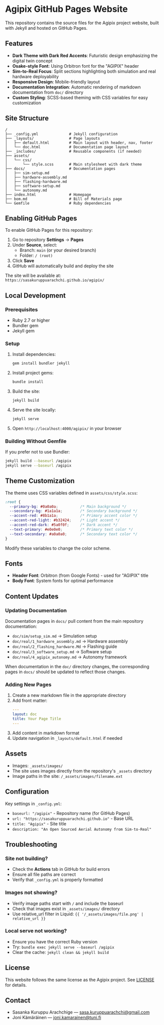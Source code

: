 # Agipix GitHub Pages Website

This repository contains the source files for the Agipix project website, built with Jekyll and hosted on GitHub Pages.

## Features

- **Dark Theme with Dark Red Accents**: Futuristic design emphasizing the digital twin concept
- **Osake-style Font**: Using Orbitron font for the "AGIPIX" header
- **Sim-to-Real Focus**: Split sections highlighting both simulation and real hardware deployability
- **Responsive Design**: Mobile-friendly layout
- **Documentation Integration**: Automatic rendering of markdown documentation from `doc/` directory
- **Custom Styling**: SCSS-based theming with CSS variables for easy customization

## Site Structure

```
/
├── _config.yml              # Jekyll configuration
├── _layouts/                # Page layouts
│   ├── default.html         # Main layout with header, nav, footer
│   └── doc.html             # Documentation page layout
├── _includes/               # Reusable components (if needed)
├── assets/
│   └── css/
│       └── style.scss       # Main stylesheet with dark theme
├── docs/                    # Documentation pages
│   ├── sim-setup.md
│   ├── hardware-assembly.md
│   ├── flashing-hardware.md
│   ├── software-setup.md
│   └── autonomy.md
├── index.html               # Homepage
├── bom.md                   # Bill of Materials page
└── Gemfile                  # Ruby dependencies
```

## Enabling GitHub Pages

To enable GitHub Pages for this repository:

1. Go to repository **Settings** → **Pages**
2. Under **Source**, select:
   - Branch: `main` (or your desired branch)
   - Folder: `/ (root)`
3. Click **Save**
4. GitHub will automatically build and deploy the site

The site will be available at: `https://sasakuruppuarachchi.github.io/agipix/`

## Local Development

### Prerequisites

- Ruby 2.7 or higher
- Bundler gem
- Jekyll gem

### Setup

1. Install dependencies:
   ```bash
   gem install bundler jekyll
   ```

2. Install project gems:
   ```bash
   bundle install
   ```

3. Build the site:
   ```bash
   jekyll build
   ```

4. Serve the site locally:
   ```bash
   jekyll serve
   ```

5. Open `http://localhost:4000/agipix/` in your browser

### Building Without Gemfile

If you prefer not to use Bundler:

```bash
jekyll build --baseurl /agipix
jekyll serve --baseurl /agipix
```

## Theme Customization

The theme uses CSS variables defined in `assets/css/style.scss`:

```scss
:root {
  --primary-bg: #0a0a0a;          /* Main background */
  --secondary-bg: #1a1a1a;        /* Secondary background */
  --accent-red: #8b1a1a;          /* Primary accent color */
  --accent-red-light: #b32424;    /* Light accent */
  --accent-red-dark: #5a0f0f;     /* Dark accent */
  --text-primary: #e0e0e0;        /* Primary text color */
  --text-secondary: #a0a0a0;      /* Secondary text color */
}
```

Modify these variables to change the color scheme.

## Fonts

- **Header Font**: Orbitron (from Google Fonts) - used for "AGIPIX" title
- **Body Font**: System fonts for optimal performance

## Content Updates

### Updating Documentation

Documentation pages in `docs/` pull content from the main repository documentation:
- `doc/sim/setup_sim.md` → Simulation setup
- `doc/real/1_hardware_assembly.md` → Hardware assembly
- `doc/real/2_flashing_hardware.Md` → Flashing guide
- `doc/real/3_software_setup.md` → Software setup
- `doc/real/4_agipix_autonomy.md` → Autonomy framework

When documentation in the `doc/` directory changes, the corresponding pages in `docs/` should be updated to reflect those changes.

### Adding New Pages

1. Create a new markdown file in the appropriate directory
2. Add front matter:
   ```yaml
   ---
   layout: doc
   title: Your Page Title
   ---
   ```
3. Add content in markdown format
4. Update navigation in `_layouts/default.html` if needed

## Assets

- Images: `_assets/images/`
- The site uses images directly from the repository's `_assets` directory
- Image paths in the site: `/_assets/images/filename.ext`

## Configuration

Key settings in `_config.yml`:

- `baseurl: "/agipix"` - Repository name (for GitHub Pages)
- `url: "https://sasakuruppuarachchi.github.io"` - Base URL
- `title: "Agipix"` - Site title
- `description: "An Open Sourced Aerial Autonomy from Sim-to-Real"`

## Troubleshooting

### Site not building?

- Check the **Actions** tab in GitHub for build errors
- Ensure all file paths are correct
- Verify that `_config.yml` is properly formatted

### Images not showing?

- Verify image paths start with `/` and include the baseurl
- Check that images exist in `_assets/images/` directory
- Use relative_url filter in Liquid: `{{ '/_assets/images/file.png' | relative_url }}`

### Local serve not working?

- Ensure you have the correct Ruby version
- Try: `bundle exec jekyll serve --baseurl /agipix`
- Clear the cache: `jekyll clean && jekyll build`

## License

This website follows the same license as the Agipix project. See [LICENSE](LICENSE) for details.

## Contact

- Sasanka Kuruppu Arachchige — sasa.kuruppuarachchi@gmail.com
- Joni Kämäräinen — joni.kamarainen@tuni.fi
